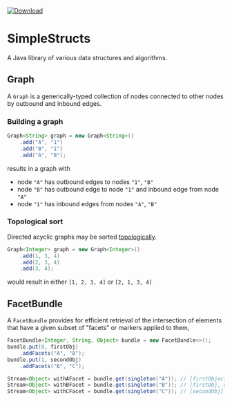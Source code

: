 [![Download][latest-img]][latest]

# SimpleStructs
A Java library of various data structures and algorithms.

## Graph
A `Graph` is a generically-typed collection of nodes connected to other nodes by outbound and inbound edges.

### Building a graph
```java
Graph<String> graph = new Graph<String>()
	.add("A", "1")
	.add("B", "1")
	.add("A", "B");
```
results in a graph with
- node `"A"` has outbound edges to nodes `"1"`, `"B"`
- node `"B"` has outbound edge to node `"1"` and inbound edge from node `"A"`
- node `"1"` has inbound edges from nodes `"A"`, `"B"`

### Topological sort
Directed acyclic graphs may be sorted [topologically](https://en.wikipedia.org/wiki/Topological_sorting). 
```java
Graph<Integer> graph = new Graph<Integer>()
	.add(1, 3, 4)
	.add(2, 3, 4)
	.add(3, 4);
```
would result in either `[1, 2, 3, 4]` or `[2, 1, 3, 4]`

## FacetBundle
A `FacetBundle` provides for efficient retrieval of the intersection of elements that have a given subset of "facets" or markers applied to them,
```java
FacetBundle<Integer, String, Object> bundle = new FacetBundle<>();
bundle.put(0, firstObj)
	.addFacets("A", "B");
bundle.put(1, secondObj)
	.addFacets("B", "C");

Stream<Object> withAFacet = bundle.get(singleton("A"));	// [firstObject]
Stream<Object> withBFacet = bundle.get(singleton("B"));	// [firstObj, secongObj]
Stream<Object> withCFacet = bundle.get(singleton("C"));	// [secondObj]
```

[latest]: https://bintray.com/kkorolyov/java/simple-structs/_latestVersion
[latest-img]: https://api.bintray.com/packages/kkorolyov/java/simple-structs/images/download.svg
